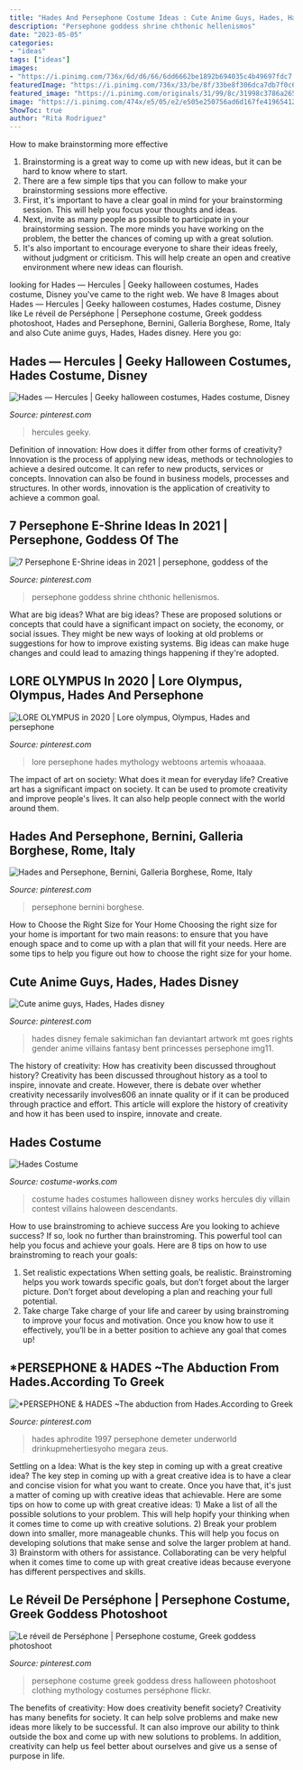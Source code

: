 ```yaml
---
title: "Hades And Persephone Costume Ideas : Cute Anime Guys, Hades, Hades Disney"
description: "Persephone goddess shrine chthonic hellenismos"
date: "2023-05-05"
categories:
- "ideas"
tags: ["ideas"]
images:
- "https://i.pinimg.com/736x/6d/d6/66/6dd6662be1892b694035c4b49697fdc7.jpg"
featuredImage: "https://i.pinimg.com/736x/33/be/8f/33be8f306dca7db7f0c6154ef913cbc1.jpg"
featured_image: "https://i.pinimg.com/originals/31/99/8c/31998c3786a265f15a77ace953ce12ef.jpg"
image: "https://i.pinimg.com/474x/e5/05/e2/e505e250756ad6d167fe41965412a632.jpg"
ShowToc: true
author: "Rita Rodriguez"
---
```



How to make brainstorming more effective
1. Brainstorming is a great way to come up with new ideas, but it can be hard to know where to start.
2. There are a few simple tips that you can follow to make your brainstorming sessions more effective.
3. First, it's important to have a clear goal in mind for your brainstorming session. This will help you focus your thoughts and ideas.
4. Next, invite as many people as possible to participate in your brainstorming session. The more minds you have working on the problem, the better the chances of coming up with a great solution.
5. It's also important to encourage everyone to share their ideas freely, without judgment or criticism. This will help create an open and creative environment where new ideas can flourish.

	

		
looking for Hades — Hercules | Geeky halloween costumes, Hades costume, Disney you've came to the right web. We have 8 Images about Hades — Hercules | Geeky halloween costumes, Hades costume, Disney like Le réveil de Perséphone | Persephone costume, Greek goddess photoshoot, Hades and Persephone, Bernini, Galleria Borghese, Rome, Italy and also Cute anime guys, Hades, Hades disney. Here you go:
		
    
## Hades — Hercules | Geeky Halloween Costumes, Hades Costume, Disney

<img loading=lazy src="https://i.pinimg.com/originals/82/63/03/826303befe349f3d61785932de1dd5aa.jpg" onerror="this.onerror=null;this.src='https://tse1.mm.bing.net/th?id=OIP.va2-doL-KebV-WiD-22z7AHaL7&amp;pid=15.1';" alt="Hades — Hercules | Geeky halloween costumes, Hades costume, Disney">

_Source: pinterest.com_

>hercules geeky. 

	

Definition of innovation: How does it differ from other forms of creativity?
Innovation is the process of applying new ideas, methods or technologies to achieve a desired outcome. It can refer to new products, services or concepts. Innovation can also be found in business models, processes and structures. In other words, innovation is the application of creativity to achieve a common goal.

    
## 7 Persephone E-Shrine Ideas In 2021 | Persephone, Goddess Of The

<img loading=lazy src="https://i.pinimg.com/474x/e5/05/e2/e505e250756ad6d167fe41965412a632.jpg" onerror="this.onerror=null;this.src='https://tse4.mm.bing.net/th?id=OIP.HS0dsi1Gde6D8PUWmjyvkQAAAA&amp;pid=15.1';" alt="7 Persephone E-Shrine ideas in 2021 | persephone, goddess of the">

_Source: pinterest.com_

>persephone goddess shrine chthonic hellenismos. 

	

What are big ideas?
What are big ideas? These are proposed solutions or concepts that could have a significant impact on society, the economy, or social issues. They might be new ways of looking at old problems or suggestions for how to improve existing systems. Big ideas can make huge changes and could lead to amazing things happening if they're adopted.

    
## LORE OLYMPUS In 2020 | Lore Olympus, Olympus, Hades And Persephone

<img loading=lazy src="https://i.pinimg.com/736x/33/be/8f/33be8f306dca7db7f0c6154ef913cbc1.jpg" onerror="this.onerror=null;this.src='https://tse1.mm.bing.net/th?id=OIP.1taahWouuriPSgm9Drc0FgHaJm&amp;pid=15.1';" alt="LORE OLYMPUS in 2020 | Lore olympus, Olympus, Hades and persephone">

_Source: pinterest.com_

>lore persephone hades mythology webtoons artemis whoaaaa. 

	

The impact of art on society: What does it mean for everyday life?
Creative art has a significant impact on society. It can be used to promote creativity and improve people's lives. It can also help people connect with the world around them.

    
## Hades And Persephone, Bernini, Galleria Borghese, Rome, Italy

<img loading=lazy src="https://i.pinimg.com/originals/0f/c6/ee/0fc6eedcc382627f48c3adc92bf3ccb9.jpg" onerror="this.onerror=null;this.src='https://tse1.mm.bing.net/th?id=OIP.vXCAXCZfVmu1ZVTrerUp4QHaJ4&amp;pid=15.1';" alt="Hades and Persephone, Bernini, Galleria Borghese, Rome, Italy">

_Source: pinterest.com_

>persephone bernini borghese. 

	

How to Choose the Right Size for Your Home
Choosing the right size for your home is important for two main reasons: to ensure that you have enough space and to come up with a plan that will fit your needs. Here are some tips to help you figure out how to choose the right size for your home.

    
## Cute Anime Guys, Hades, Hades Disney

<img loading=lazy src="https://i.pinimg.com/736x/9b/39/d0/9b39d0e01ad3392239510bb5fa210cf9--disney-art.jpg" onerror="this.onerror=null;this.src='https://tse1.mm.bing.net/th?id=OIP.Ex4ooh1ear9N9qx_ScEHnQHaKh&amp;pid=15.1';" alt="Cute anime guys, Hades, Hades disney">

_Source: pinterest.com_

>hades disney female sakimichan fan deviantart artwork mt goes rights gender anime villains fantasy bent princesses persephone img11. 

	

The history of creativity: How has creativity been discussed throughout history?
Creativity has been discussed throughout history as a tool to inspire, innovate and create. However, there is debate over whether creativity necessarily involves606
an innate quality or if it can be produced through practice and effort. This article will explore the history of creativity and how it has been used to inspire, innovate and create.

    
## Hades Costume

<img loading=lazy src="https://photos.costume-works.com/full/hades3.jpg" onerror="this.onerror=null;this.src='https://tse4.mm.bing.net/th?id=OIP.o1ks6KOxtRw8JsDfvp8aMQHaMf&amp;pid=15.1';" alt="Hades Costume">

_Source: costume-works.com_

>costume hades costumes halloween disney works hercules diy villain contest villains haloween descendants. 

	

How to use brainstroming to achieve success
Are you looking to achieve success? If so, look no further than brainstroming. This powerful tool can help you focus and achieve your goals. Here are 8 tips on how to use brainstroming to reach your goals: 
1. Set realistic expectations 
When setting goals, be realistic. Brainstroming helps you work towards specific goals, but don’t forget about the larger picture. Don’t forget about developing a plan and reaching your full potential. 
2. Take charge 
Take charge of your life and career by using brainstroming to improve your focus and motivation. Once you know how to use it effectively, you’ll be in a better position to achieve any goal that comes up! 

    
## *PERSEPHONE &amp; HADES ~The Abduction From Hades.According To Greek

<img loading=lazy src="https://i.pinimg.com/originals/31/99/8c/31998c3786a265f15a77ace953ce12ef.jpg" onerror="this.onerror=null;this.src='https://tse3.mm.bing.net/th?id=OIP.EEXydtbS_ouCMJOpgK5VyAHaNJ&amp;pid=15.1';" alt="*PERSEPHONE &amp; HADES ~The abduction from Hades.According to Greek">

_Source: pinterest.com_

>hades aphrodite 1997 persephone demeter underworld drinkupmehertiesyoho megara zeus. 

	

Settling on a Idea: What is the key step in coming up with a great creative idea?
The key step in coming up with a great creative idea is to have a clear and concise vision for what you want to create. Once you have that, it's just a matter of coming up with creative ideas that achievable. Here are some tips on how to come up with great creative ideas: 1) Make a list of all the possible solutions to your problem. This will help hopify your thinking when it comes time to come up with creative solutions. 2) Break your problem down into smaller, more manageable chunks. This will help you focus on developing solutions that make sense and solve the larger problem at hand. 3) Brainstorm with others for assistance. Collaborating can be very helpful when it comes time to come up with great creative ideas because everyone has different perspectives and skills.

    
## Le Réveil De Perséphone | Persephone Costume, Greek Goddess Photoshoot

<img loading=lazy src="https://i.pinimg.com/736x/6d/d6/66/6dd6662be1892b694035c4b49697fdc7.jpg" onerror="this.onerror=null;this.src='https://tse1.mm.bing.net/th?id=OIP.6gczmG8GbxUJfdxIdrTdFwDNEw&amp;pid=15.1';" alt="Le réveil de Perséphone | Persephone costume, Greek goddess photoshoot">

_Source: pinterest.com_

>persephone costume greek goddess dress halloween photoshoot clothing mythology costumes perséphone flickr. 

	

The benefits of creativity: How does creativity benefit society?
Creativity has many benefits for society. It can help solve problems and make new ideas more likely to be successful. It can also improve our ability to think outside the box and come up with new solutions to problems. In addition, creativity can help us feel better about ourselves and give us a sense of purpose in life.

